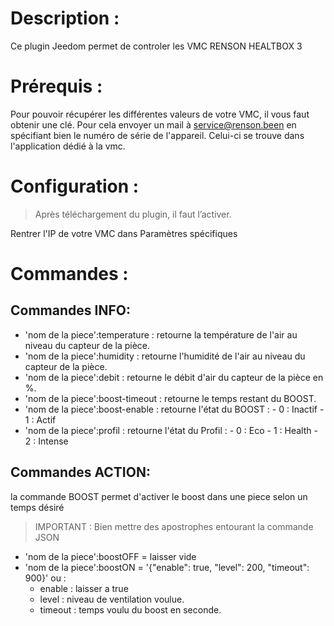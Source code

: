 Description :
===

Ce plugin Jeedom permet de controler les VMC RENSON HEALTBOX 3


Prérequis :
===
Pour pouvoir récupérer les différentes valeurs de votre VMC, il vous faut obtenir une clé.
Pour cela envoyer un mail à service@renson.been en spécifiant bien le numéro de série de l'appareil.
Celui-ci se trouve dans l'application dédié à la vmc.


Configuration :
===
> Après téléchargement du plugin, il faut l’activer.

Rentrer l'IP de votre VMC dans Paramètres spécifiques


Commandes :
===


Commandes INFO:
---

   - 'nom de la piece':temperature : retourne la température de l'air au niveau du capteur de la pièce.
   - 'nom de la piece':humidity : retourne l'humidité de l'air au niveau du capteur de la pièce.
   - 'nom de la piece':debit : retourne le débit d'air du capteur de la pièce en %.
   - 'nom de la piece':boost-timeout : retourne le temps restant du BOOST.
   - 'nom de la piece':boost-enable : retourne l'état du BOOST :
          - 0 : Inactif
          - 1 : Actif
   - 'nom de la piece':profil : retourne l'état du Profil :
          - 0 : Eco
          - 1 : Health
          - 2 : Intense











Commandes ACTION:
---

la commande BOOST permet d'activer le boost dans une piece selon un temps désiré

> IMPORTANT :  Bien mettre des apostrophes entourant la commande JSON

- 'nom de la piece':boostOFF  =  laisser vide
- 'nom de la piece':boostON  = '{"enable": true, "level": 200, "timeout": 900}' ou : 
   - enable : laisser a true
   - level : niveau de ventilation voulue.
   - timeout : temps voulu du boost en seconde.


